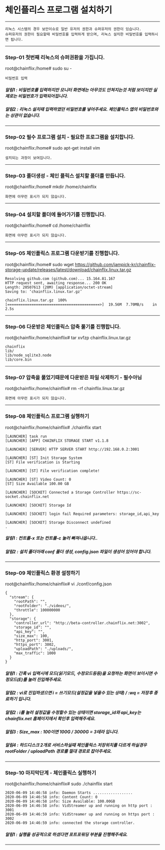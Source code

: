 # 체인플리스 프로그램 설치하기
<hr>

```
리눅스 시스템의 경우 보안이슈로 일반 유저의 권한과 슈퍼유저의 권한이 있습니다.
슈퍼유저의 권한이 필요할때 비밀번호를 입력하게 받으며, 리눅스 설치한 비밀번호를 입력하시면 됩니다.
```

<hr>

### Step-01 첫번째 리눅스의 슈퍼권환을 가집니다.
root@chainflix:/home# sudo su -
```
비밀번호 입력
```
##### 알림1 : 비밀번호를 입력하지만 모니터 화면에는 아무것도 안쳐지는것 처럼 보이지만 실제로는 비밀번호가 입력되어집니다.
##### 알림2 : 리눅스 설치때 입력하였던 비밀번호를 넣어주세요. 체인플릭스 앱의 비밀번호와는 상관이 없습니다.

<hr>

### Step-02 필수 프로그램 설치 - 필요한 프로그램을 설치합니다.
root@chainflix:/home# sudo apt-get install vim
```
설치되는 과정이 보여집니다.
```

<hr>

### Step-03 폴더생성 - 체인 플릭스 설치할 폴더를 만듭니다.
root@chainflix:/home# mkdir /home/chainflix
```
화면에 아무런 표시가 되지 않습니다.
```

<hr>

### Step-04 설치할 폴더에 들어가기를 진행합니다.
root@chainflix:/home# cd /home/chainflix
```
화면에 아무런 표시가 되지 않습니다.
```

<hr>

### Step-05 체인플릭스 프로그램 다운받기를 진행합니다.
root@chainflix:/home# sudo wget https://github.com/jampick-kr/chainflix-storage-update/releases/latest/download/chainflix.linux.tar.gz
```
Resolving github.com (github.com)... 15.164.81.167
HTTP request sent, awaiting response... 200 OK
Length: 20507613 (20M) [application/octet-stream]
Saving to: ‘chainflix.linux.tar.gz’

chainflix.linux.tar.gz  100%[==========================================>]  19.56M  7.70MB/s    in 2.5s
```

<hr>

### Step-06 다운받은 체인플릭스 압축 풀기를 진행합니다.
root@chainflix:/home/chainflix# tar xvfzp chainflix.linux.tar.gz
```
chainflix
lib/
lib/node_sqlite3.node
lib/core.bin
```
<hr>

### Step-07 압축을 풀었기때문에 다운받은 파일 삭제하기 - 필수아님
root@chainflix:/home/chainflix# rm -rf chainflix.linux.tar.gz
```
화면에 아무런 표시가 되지 않습니다.
```
<hr>

### Step-08 체인플릭스 프로그램 실행하기
root@chainflix:/home/chainflix# ./chainflix start
```
[LAUNCHER] task run
[LAUNCHER] [APP] CHAINFLIX STORAGE START v1.1.8

[LAUNCHER] [SERVER] HTTP SERVER START http://192.168.0.2:3001

[LAUNCHER] [ST] Init Storage System
[ST] File verification is Starting

[LAUNCHER] [ST] File verification complete!

[LAUNCHER] [ST] Video Count: 0
[ST] Size Available 100.00 GB

[LAUNCHER] [SOCKET] Connected a Storage Controller https://sc-socket.chainflix.net

[LAUNCHER] [SOCKET] Storage Id

[LAUNCHER] [SOCKET] login fail Required parameters: storage_id,api_key

[LAUNCHER] [SOCKET] Storage Disconnect undefined
.
```
##### 알림1 : 컨트롤-x 또는 컨트롤-c 눌러 빠져나옵니다..
##### 알림2 : 설치 폴더아래 conf 폴더 생성, config.json 파일이 생성어 있어야 합니다.

<hr>

### Step-09 체인플릭스 환경 설정하기
root@chainflix:/home/chainflix# vi ./conf/config.json
```
{
  "stream": {
    "rootPath": "",
    "rootFolder": "./videos/",
    "throttle": 100000000
  },
  "storage": {
    "controller_url": "http://beta-controller.chainflix.net:3002",
    "storage_id": "",
    "api_key": "",
    "size_max": 100,
    "http_port": 3001,
    "https_port": 3002,
    "uploadPath": "./uploads/",
    "max_traffic": 1000
  }
}
```
##### 알림1 : 간혹 vi 입력시에 모드(읽기모드, 수정모드등등)을 요청하는 화면이 보이시면 수정모드(E)를 눌러 진입해주세요.
##### 알림2 : vi로 진입하셨으면 i = 쓰기모드(설정값을 넣을수 있는 상태) / :wq = 저장후 종료하기 입니다.
##### 알림2 : i를 눌러 설정값을 수정할수 있는 상태이면 storage_id와 api_key는 chainflix.net 홈페이지에서 확인후 입력해주세요.
##### 알림3 : Size_max : 100이면 100G / 3000G = 3테라 입니다.
##### 알림4 : 하드디스크 2개로 서비스하실때 체인플릭스 저장위치를 다르게 하실경우 rootFolder / uploadPath 경로를 절대 경로로 잡아주세요.

<hr>

### Step-10 마지막단계 - 체인플릭스 실행하기
root@chainflix:/home/chainflix# sudo ./chainflix start
```
2020-06-09 14:46:58 info: Daemon Starts ..................
2020-06-09 14:46:58 info: Content Count: 0
2020-06-09 14:46:58 info: Size Available: 100.00GB
2020-06-09 14:46:58 info: VidStreamer up and running on http port : 3001
2020-06-09 14:46:59 info: VidStreamer up and running on https port : 3002
2020-06-09 14:46:59 info: connected the storage controller.
```
##### 알림1 : 실행을 성공적으로 하셨다면 포트포워딩 부분을 진행해주세요.


<hr>

